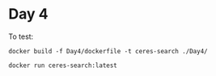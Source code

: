 # Day 4

To test:

```
docker build -f Day4/dockerfile -t ceres-search ./Day4/
```

```
docker run ceres-search:latest
```

